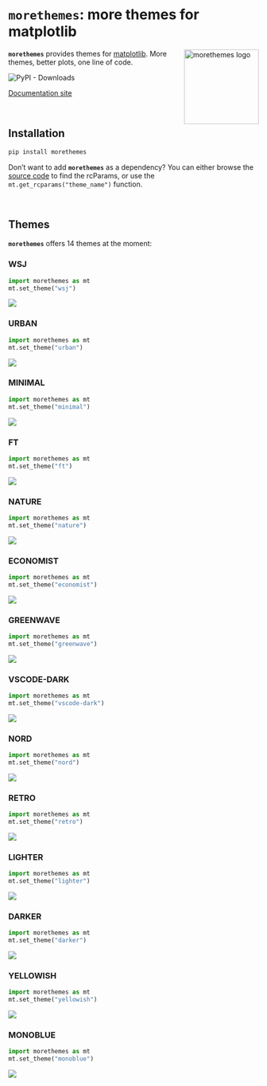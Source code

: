 <!-- Automatically generated, uses README.qmd to modify README.md -->

# `morethemes`: more themes for matplotlib

<img src="https://github.com/JosephBARBIERDARNAL/static/blob/main/python-libs/morethemes/image.png?raw=true" alt="morethemes logo" align="right" width="150px"/>

**`morethemes`** provides themes for
[matplotlib](https://matplotlib.org/). More themes, better plots, one
line of code.

![PyPI - Downloads](https://img.shields.io/pypi/dm/morethemes)

[Documentation site](https://y-sunflower.github.io/morethemes/)

<br>

## Installation

```bash
pip install morethemes
```

Don’t want to add **`morethemes`** as a dependency? You can either
browse the [source
code](https://github.com/y-sunflower/morethemes/blob/main/morethemes/themes.py)
to find the rcParams, or use the `mt.get_rcparams("theme_name")`
function.

<br>

## Themes

**`morethemes`** offers 14 themes at the moment:

### WSJ

```python
import morethemes as mt
mt.set_theme("wsj")
```

[![](https://raw.githubusercontent.com/y-sunflower/morethemes/refs/heads/main/docs/img/wsj.png)](https://y-sunflower.github.io/morethemes/)

### URBAN

```python
import morethemes as mt
mt.set_theme("urban")
```

[![](https://raw.githubusercontent.com/y-sunflower/morethemes/refs/heads/main/docs/img/urban.png)](https://y-sunflower.github.io/morethemes/)

### MINIMAL

```python
import morethemes as mt
mt.set_theme("minimal")
```

[![](https://raw.githubusercontent.com/y-sunflower/morethemes/refs/heads/main/docs/img/minimal.png)](https://y-sunflower.github.io/morethemes/)

### FT

```python
import morethemes as mt
mt.set_theme("ft")
```

[![](https://raw.githubusercontent.com/y-sunflower/morethemes/refs/heads/main/docs/img/ft.png)](https://y-sunflower.github.io/morethemes/)

### NATURE

```python
import morethemes as mt
mt.set_theme("nature")
```

[![](https://raw.githubusercontent.com/y-sunflower/morethemes/refs/heads/main/docs/img/nature.png)](https://y-sunflower.github.io/morethemes/)

### ECONOMIST

```python
import morethemes as mt
mt.set_theme("economist")
```

[![](https://raw.githubusercontent.com/y-sunflower/morethemes/refs/heads/main/docs/img/economist.png)](https://y-sunflower.github.io/morethemes/)

### GREENWAVE

```python
import morethemes as mt
mt.set_theme("greenwave")
```

[![](https://raw.githubusercontent.com/y-sunflower/morethemes/refs/heads/main/docs/img/greenwave.png)](https://y-sunflower.github.io/morethemes/)

### VSCODE-DARK

```python
import morethemes as mt
mt.set_theme("vscode-dark")
```

[![](https://raw.githubusercontent.com/y-sunflower/morethemes/refs/heads/main/docs/img/vscode-dark.png)](https://y-sunflower.github.io/morethemes/)

### NORD

```python
import morethemes as mt
mt.set_theme("nord")
```

[![](https://raw.githubusercontent.com/y-sunflower/morethemes/refs/heads/main/docs/img/nord.png)](https://y-sunflower.github.io/morethemes/)

### RETRO

```python
import morethemes as mt
mt.set_theme("retro")
```

[![](https://raw.githubusercontent.com/y-sunflower/morethemes/refs/heads/main/docs/img/retro.png)](https://y-sunflower.github.io/morethemes/)

### LIGHTER

```python
import morethemes as mt
mt.set_theme("lighter")
```

[![](https://raw.githubusercontent.com/y-sunflower/morethemes/refs/heads/main/docs/img/lighter.png)](https://y-sunflower.github.io/morethemes/)

### DARKER

```python
import morethemes as mt
mt.set_theme("darker")
```

[![](https://raw.githubusercontent.com/y-sunflower/morethemes/refs/heads/main/docs/img/darker.png)](https://y-sunflower.github.io/morethemes/)

### YELLOWISH

```python
import morethemes as mt
mt.set_theme("yellowish")
```

[![](https://raw.githubusercontent.com/y-sunflower/morethemes/refs/heads/main/docs/img/yellowish.png)](https://y-sunflower.github.io/morethemes/)

### MONOBLUE

```python
import morethemes as mt
mt.set_theme("monoblue")
```

[![](https://raw.githubusercontent.com/y-sunflower/morethemes/refs/heads/main/docs/img/monoblue.png)](https://y-sunflower.github.io/morethemes/)
